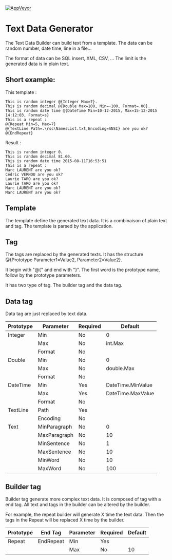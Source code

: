 [![AppVeyor](https://img.shields.io/appveyor/ci/gruntjs/grunt.svg)](https://ci.appveyor.com/project/Orwel/textdatagenerator)

Text Data Generator
===
The Text Data Builder can build text from a template. The data can be random number, date time, line in a file...

The format of data can be SQL insert, XML, CSV, ... The limit is the generated data is in plain text.

Short example:
--
This template :
```
This is random integer @{Integer Max=7}.
This is random decimal @{Double Max=100, Min=-100, Format=.00}.
This is random date time @{DateTime Min=10-12-2015, Max=15-12-2015 14:12:03, Format=s}
This is a repeat :
@{Repeat Min=5, Max=7}
@{TextLine Path=.\rsc\NamesList.txt,Encoding=ANSI} are you ok?
@{EndRepeat}
```

Result :
```
This is random integer 0.
This is random decimal 81.60.
This is random date time 2015-08-11T16:53:51
This is a repeat :
Marc LAURENT are you ok?
Cédric VERNOU are you ok?
Laurie TARO are you ok?
Laurie TARO are you ok?
Marc LAURENT are you ok?
Marc LAURENT are you ok?
```

Template
--
The template define the generated text data. It is a combinaison of plain text and tag. The template is parsed by the application. 

Tag
---
The tags are replaced by the generated texts. It has the structure @{Prototype Parameter1=Value2, Parameter2=Value2}.

It begin with "@{" and end with "}". The first word is the prototype name, follow by the prototype parameters.

It has two type of tag. The builder tag and the data tag.


Data tag
---
Data tag are just replaced by text data.

|Prototype|Parameter|Required|Default|
|---------|---------|--------|-------|
|Integer|Min|No|0|
| |Max|No|int.Max|
| |Format|No|  |
|Double|Min|No|0|
| |Max|No|double.Max|
| |Format|No| |
|DateTime|Min|Yes|DateTime.MinValue|
| |Max|Yes|DateTime.MaxValue|
| |Format|No| |
|TextLine|Path|Yes| |
| |Encoding|No| |
|Text|MinParagraph|No|0|
| |MaxParagraph|No|10|
| |MinSentence|No|1|
| |MaxSentence|No|10|
| |MinWord|No|10|
| |MaxWord|No|100|

Builder tag
---
Builder tag generate more complex text data. It is composed of tag with a end tag. All text and tags in the builder can be altered by the builder.

For example, the repeat builder will generate X time the text data. Then the tags in the Repeat will be replaced X time by the builder.

|Prototype|End Tag|Parameter|Required|Default|
|---------|-------|---------|--------|-------|
|Repeat|EndRepeat|Min|Yes| |
| | |Max|No|10|
